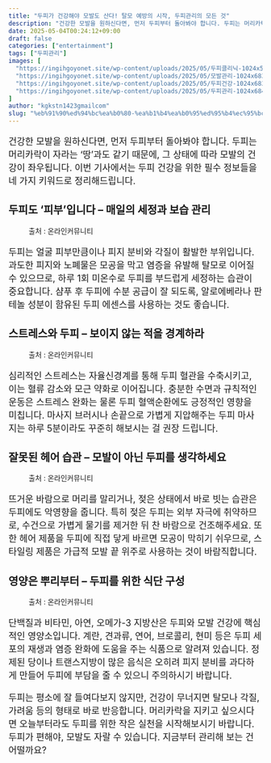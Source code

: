 ```yaml
---
title: "두피가 건강해야 모발도 산다! 탈모 예방의 시작, 두피관리의 모든 것"
description: "건강한 모발을 원하신다면, 먼저 두피부터 돌아봐야 합니다. 두피는 머리카락이 자라는 ‘땅’과도 같기 때문에, 그 상태에 따라 모발의 건강이 좌우됩니다. 이번 기사에서는 두피 건강을 위한 필수 정보들을 네 가지 키워드로 정리해드립니다."
date: 2025-05-04T00:24:12+09:00
draft: false
categories: ["entertainment"]
tags: ["두피관리"]
images: [
  "https://ingihgoyonet.site/wp-content/uploads/2025/05/두피클리닉-1024x576.jpg"
  "https://ingihgoyonet.site/wp-content/uploads/2025/05/모발관리-1024x683.jpg"
  "https://ingihgoyonet.site/wp-content/uploads/2025/05/두피건강-1024x683.jpg"
  "https://ingihgoyonet.site/wp-content/uploads/2025/05/두피관리-1024x684.jpg"
]
author: "kgkstn1423gmailcom"
slug: "%eb%91%90%ed%94%bc%ea%b0%80-%ea%b1%b4%ea%b0%95%ed%95%b4%ec%95%bc-%eb%aa%a8%eb%b0%9c%eb%8f%84-%ec%82%b0%eb%8b%a4-%ed%83%88%eb%aa%a8-%ec%98%88%eb%b0%a9%ec%9d%98-%ec%8b%9c%ec%9e%91-%eb%91%90%ed%94%bc"
---
```


<p style="font-size:18px">건강한 모발을 원하신다면, 먼저 두피부터 돌아봐야 합니다. 두피는 머리카락이 자라는 ‘땅’과도 같기 때문에, 그 상태에 따라 모발의 건강이 좌우됩니다. 이번 기사에서는 두피 건강을 위한 필수 정보들을 네 가지 키워드로 정리해드립니다.</p> <h2 >두피도 ‘피부’입니다 – 매일의 세정과 보습 관리</h2> <figure ><img src="https://ingihgoyonet.site/wp-content/uploads/2025/05/두피클리닉-1024x576.jpg" alt="" style="aspect-ratio:16/9;object-fit:cover"/><figcaption >출처 : 온라인커뮤니티</figcaption></figure> <p style="font-size:18px">두피는 얼굴 피부만큼이나 피지 분비와 각질이 활발한 부위입니다. 과도한 피지와 노폐물은 모공을 막고 염증을 유발해 탈모로 이어질 수 있으므로, 하루 1회 미온수로 두피를 부드럽게 세정하는 습관이 중요합니다. 샴푸 후 두피에 수분 공급이 잘 되도록, 알로에베라나 판테놀 성분이 함유된 두피 에센스를 사용하는 것도 좋습니다.</p> <h2 >스트레스와 두피 – 보이지 않는 적을 경계하라</h2> <figure ><img src="https://ingihgoyonet.site/wp-content/uploads/2025/05/모발관리-1024x683.jpg" alt="" style="aspect-ratio:16/9;object-fit:cover"/><figcaption >출처 : 온라인커뮤니티</figcaption></figure> <p style="font-size:18px">심리적인 스트레스는 자율신경계를 통해 두피 혈관을 수축시키고, 이는 혈류 감소와 모근 약화로 이어집니다. 충분한 수면과 규칙적인 운동은 스트레스 완화는 물론 두피 혈액순환에도 긍정적인 영향을 미칩니다. 마사지 브러시나 손끝으로 가볍게 지압해주는 두피 마사지는 하루 5분이라도 꾸준히 해보시는 걸 권장 드립니다.</p> <h2 >잘못된 헤어 습관 – 모발이 아닌 두피를 생각하세요</h2> <figure ><img src="https://ingihgoyonet.site/wp-content/uploads/2025/05/두피건강-1024x683.jpg" alt="" style="aspect-ratio:16/9;object-fit:cover"/><figcaption >출처 : 온라인커뮤니티</figcaption></figure> <p style="font-size:18px">뜨거운 바람으로 머리를 말리거나, 젖은 상태에서 바로 빗는 습관은 두피에도 악영향을 줍니다. 특히 젖은 두피는 외부 자극에 취약하므로, 수건으로 가볍게 물기를 제거한 뒤 찬 바람으로 건조해주세요. 또한 헤어 제품을 두피에 직접 닿게 바르면 모공이 막히기 쉬우므로, 스타일링 제품은 가급적 모발 끝 위주로 사용하는 것이 바람직합니다.</p> <h2 >영양은 뿌리부터 – 두피를 위한 식단 구성</h2> <figure ><img src="https://ingihgoyonet.site/wp-content/uploads/2025/05/두피관리-1024x684.jpg" alt="" style="aspect-ratio:16/9;object-fit:cover"/><figcaption >출처 : 온라인커뮤니티</figcaption></figure> <p style="font-size:18px">단백질과 비타민, 아연, 오메가-3 지방산은 두피와 모발 건강에 핵심적인 영양소입니다. 계란, 견과류, 연어, 브로콜리, 현미 등은 두피 세포의 재생과 염증 완화에 도움을 주는 식품으로 알려져 있습니다. 정제된 당이나 트랜스지방이 많은 음식은 오히려 피지 분비를 과다하게 만들어 두피에 부담을 줄 수 있으니 주의하시기 바랍니다.</p> <p style="font-size:18px">두피는 평소에 잘 들여다보지 않지만, 건강이 무너지면 탈모나 각질, 가려움 등의 형태로 바로 반응합니다. 머리카락을 지키고 싶으시다면 오늘부터라도 두피를 위한 작은 실천을 시작해보시기 바랍니다. 두피가 편해야, 모발도 자랄 수 있습니다. 지금부터 관리해 보는 건 어떨까요?</p>